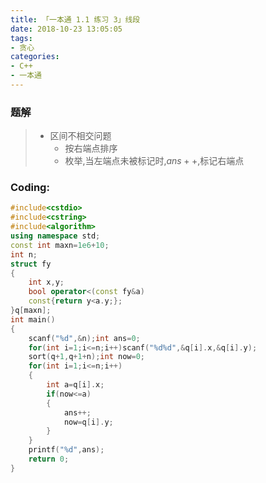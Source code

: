 ```yaml
---
title: 「一本通 1.1 练习 3」线段
date: 2018-10-23 13:05:05
tags: 
- 贪心
categories: 
- C++
- 一本通
---
```


### 题解

> - 区间不相交问题
>	  - 按右端点排序
>	  - 枚举,当左端点未被标记时,$ans++$,标记右端点

### Coding:
```cpp
#include<cstdio>
#include<cstring>
#include<algorithm>
using namespace std;
const int maxn=1e6+10;
int n;
struct fy
{
	int x,y;
	bool operator<(const fy&a)
	const{return y<a.y;};
}q[maxn];
int main()
{
	scanf("%d",&n);int ans=0;
	for(int i=1;i<=n;i++)scanf("%d%d",&q[i].x,&q[i].y);
	sort(q+1,q+1+n);int now=0;
	for(int i=1;i<=n;i++)
	{
		int a=q[i].x;
		if(now<=a)
		{
			ans++;
			now=q[i].y;
		}
	}
	printf("%d",ans);
	return 0;
}
```
<!--stackedit_data:
eyJoaXN0b3J5IjpbLTYzNDI4MDY2XX0=
-->